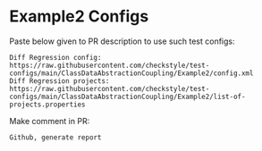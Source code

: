 # Example2 Configs
Paste below given to PR description to use such test configs:
```
Diff Regression config: https://raw.githubusercontent.com/checkstyle/test-configs/main/ClassDataAbstractionCoupling/Example2/config.xml
Diff Regression projects: https://raw.githubusercontent.com/checkstyle/test-configs/main/ClassDataAbstractionCoupling/Example2/list-of-projects.properties
```
Make comment in PR:
```
Github, generate report
```

